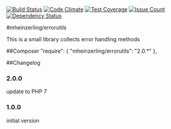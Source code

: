 [![Build Status](https://travis-ci.org/mheinzerling/php-errorutils.svg?branch=master)](https://travis-ci.org/mheinzerling/php-errorutils) [![Code Climate](https://codeclimate.com/github/mheinzerling/php-errorutils/badges/gpa.svg)](https://codeclimate.com/github/mheinzerling/php-errorutils) [![Test Coverage](https://codeclimate.com/github/mheinzerling/php-errorutils/badges/coverage.svg)](https://codeclimate.com/github/mheinzerling/php-errorutils/coverage) [![Issue Count](https://codeclimate.com/github/mheinzerling/php-errorutils/badges/issue_count.svg)](https://codeclimate.com/github/mheinzerling/php-errorutils) [![Dependency Status](https://www.versioneye.com/user/projects/581823d9cd069a346a481811/badge.svg?style=flat-square)](https://www.versioneye.com/user/projects/581823d9cd069a346a481811) 

#mheinzerling/errorutils

This is a small library collects error handling methods

##Composer
    "require": {
        "mheinzerling/errorutils": "2.0.*"
    },
  
##Changelog

### 2.0.0
update to PHP 7

### 1.0.0
initial version 